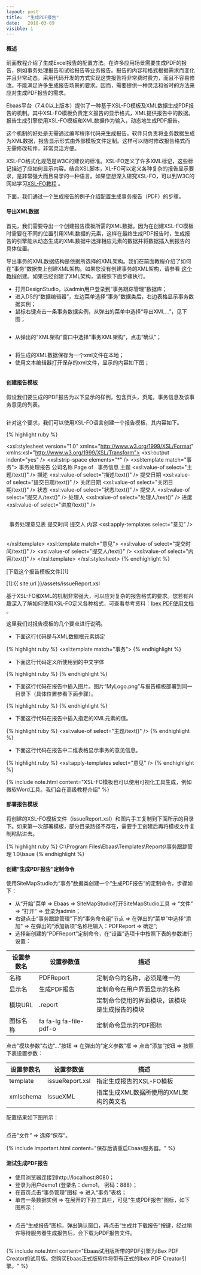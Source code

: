 ```yaml
---
layout: post
title:  "生成PDF报告"
date:   2018-03-09
visible: 1
---
```


#### 概述

前面教程介绍了生成Excel报告的配置方法。在许多应用场景需要生成PDF的报告，例如事务处理报告和试验报告等业务报告。报告的内容和格式根据需求而变化并且非常动态。采用代码开发的方式实现这类报告将非常费时费力，而且不容易修改。不能满足许多生成报告场景的要求。因而，需要提供一种灵活和省时的方法来应对生成PDF报告的需求。

Ebaas平台（7.4.0以上版本）提供了一种基于XSL-FO模板及XML数据生成PDF报告的机制。其中XSL-FO模板负责定义报告的显示格式，XML提供报告中的数据。报告生成引擎使用XSL-FO模板和XML数据作为输入，动态地生成PDF报告。

这个机制的好处是无需通过编写程序代码来生成报告。软件只负责将业务数据生成为XML数据，报告显示形式由外部模板文件定制。这样可以随时修改报告格式而无需修改软件，非常灵活方便。

XSL-FO格式化规范是W3C的建议的标准。XSL-FO定义了许多XML标记，这些标记描述了应如何显示内容。结合XSL脚本，XL-FO可以定义各种复杂的报告显示要求，是非常强大而且易学的一种语言。如果您想深入研究XSL-FO，可以到W3C的网站学习<a class='post-link' href='http://www.w3school.com.cn/xslfo/index.asp'>XSL-FO教程</a> 。

下面，我们通过一个生成报告的例子介绍配置生成事务报告（PDF）的步骤。

#### 导出XML数据

首先，我们需要导出一个创建报告模板所需的XML数据。因为在创建XSL-FO模板时需要在不同的位置引用XML数据的元素，这样在最终生成PDF报告时，生成报告的引擎能从动态生成的XML数据中选择相应元素的数据并将数据插入到报告的具体位置。

导出事务的XML数据结构是依据所选择的XML架构。我们在前面教程介绍了如何在“事务”数据类上创建XML架构。如果您没有创建事务的XML架构，请参看 <a class="post-link" href="https://smarttdm.github.io/blog/Tutorial-6.0-%E9%85%8D%E7%BD%AEExcel%E6%8A%A5%E8%A1%A8%E6%95%B0%E6%8D%AE%E6%BA%90XML%E6%9E%B6%E6%9E%84/">这个教程</a>创建。如果已经创建了XML架构，请按照下面步骤执行。

* 打开DesignStudio，以admin用户登录到“事务跟踪管理”数据库；
* 进入DS的“数据编辑器”，左边菜单选择“事务”数据类后，右边表格显示事务数据实例；
* 鼠标右键点击一条事务数据实例，从弹出的菜单中选择“导出XML...”，见下图；

<img src="{{'/assets/img/2018-3-9-2-导出XML数据.png' | prepend: site.baseurl }}" alt="">

* 从弹出的“XML架构”窗口中选择“事务XML架构”，点击“确认”；

<img src="{{'/assets/img/2018-3-9-2-选择XML架构.png' | prepend: site.baseurl }}" alt="">

* 将生成的XML数据保存为一个xml文件在本地；
* 使用文本编辑器打开保存的xml文件，显示的内容如下图；

<img src="{{'/assets/img/2018-3-9-2-事务XML数据.png' | prepend: site.baseurl }}" alt="">

#### 创建报告模板

假设我们要生成的PDF报告为以下显示的样例，包含页头，页尾，事务信息及该事务意见的列表。

<img src="{{'/assets/img/2018-3-9-2-PDF报告格式.png' | prepend: site.baseurl }}" alt="">

针对这个要求，我们可以使用XSL-FO语言创建一个报告模板，其内容如下。

{% highlight ruby %}
<?xml version="1.0" encoding="utf-8"?>
<xsl:stylesheet version="1.0" xmlns="http://www.w3.org/1999/XSL/Format"
   xmlns:xsl="http://www.w3.org/1999/XSL/Transform">
  <xsl:output indent="yes" />
  <xsl:strip-space elements="*" />
  <xsl:template match="事务">
    <root font-family="宋体">
      <layout-master-set>
        <simple-page-master master-name="page-layout" page-height="11in" page-width="8.5in" margin-top=".5in" margin-bottom=".5in" margin-left=".5in" margin-right=".5in">
          <region-body margin="1in" region-name="body" />
		  <region-before region-name="xsl-region-before" extent="5in" padding-left=".5in" padding-right=".5in"/>
          <region-after region-name="xsl-region-after" extent=".5in" padding-left=".5in" padding-right=".5in"/>
        </simple-page-master>
      </layout-master-set>
      <page-sequence master-reference="page-layout">
	    <static-content flow-name="xsl-region-before">
			<block space-after="0pt" space-after.conditionality="retain" line-height="1.147" font-size="11pt" text-align="left">
				<inline>
					<external-graphic src="url(MyLogo.png)" content-height="scale-to-fit" scaling="non-uniform"/>
				</inline>
				<block-container>
				   <block text-align="center" font-size="20pt" font-weight="bold">事务处理报告</block>
				</block-container >
			</block>
        </static-content>
        <static-content flow-name="xsl-region-after">
			<block text-align-last="justify">
			  公司名称
			  <leader leader-pattern="space" text-align="end"/>
				Page <page-number/> of 
						<page-number-citation ref-id="TheVeryLastPage"/>
			</block>
        </static-content>
        <flow flow-name="body">
			<block>&#160;</block>
		  <block font-size="13pt" font-weight="bold">事务信息</block>
		  <table>
            <table-column column-number="1" column-width="40%" />
            <table-column column-number="2" column-width="60%" />
            <table-body>
				<table-row>
				  <table-cell border="1pt solid black" padding="4pt">
					<block>
					  主题
					</block>
				  </table-cell>
				  <table-cell border="1pt solid black" padding="4pt">
					<block>
					  <xsl:value-of select="主题/text()" />
					</block>
				  </table-cell>
				</table-row>
				<table-row>
				  <table-cell border="1pt solid black" padding="4pt">
					<block>
					  描述
					</block>
				  </table-cell>
				  <table-cell border="1pt solid black" padding="4pt">
					<block>
					  <xsl:value-of select="描述/text()" />
					</block>
				  </table-cell>
				</table-row>
				<table-row>
				  <table-cell border="1pt solid black" padding="4pt">
					<block>
					  提交日期
					</block>
				  </table-cell>
				  <table-cell border="1pt solid black" padding="4pt">
					<block>
					  <xsl:value-of select="提交日期/text()" />
					</block>
				  </table-cell>
				</table-row>
				<table-row>
				  <table-cell border="1pt solid black" padding="4pt">
					<block>
					  关闭日期
					</block>
				  </table-cell>
				  <table-cell border="1pt solid black" padding="4pt">
					<block>
					  <xsl:value-of select="关闭日期/text()" />
					</block>
				  </table-cell>
				</table-row>
				<table-row>
				  <table-cell border="1pt solid black" padding="4pt">
					<block>
					  状态
					</block>
				  </table-cell>
				  <table-cell border="1pt solid black" padding="4pt">
					<block>
					  <xsl:value-of select="状态/text()" />
					</block>
				  </table-cell>
				</table-row>
				<table-row>
				  <table-cell border="1pt solid black" padding="4pt">
					<block>
					  提交人
					</block>
				  </table-cell>
				  <table-cell border="1pt solid black" padding="4pt">
					<block>
					  <xsl:value-of select="提交人/text()" />
					</block>
				  </table-cell>
				</table-row>
				<table-row>
				  <table-cell border="1pt solid black" padding="4pt">
					<block>
					  处理人
					</block>
				  </table-cell>
				  <table-cell border="1pt solid black" padding="4pt">
					<block>
					  <xsl:value-of select="处理人/text()" />
					</block>
				  </table-cell>
				</table-row>
				<table-row>
				  <table-cell border="1pt solid black" padding="4pt">
					<block>
					  进度
					</block>
				  </table-cell>
				  <table-cell border="1pt solid black" padding="4pt">
					<block>
					  <xsl:value-of select="进度/text()" />
					</block>
				  </table-cell>
				</table-row>
            </table-body>
          </table>
		  <block>&#160;</block>
		  <block font-size="13pt" font-weight="bold">事务处理意见表</block>
          <table>
            <table-column column-number="1" column-width="30%" />
            <table-column column-number="2" column-width="15%" />
            <table-column column-number="3" column-width="55%" />
            <table-header font-weight="bold">
              <table-row>
                <table-cell border="1pt solid black" padding="4pt">
                  <block>提交时间</block>
                </table-cell>
                <table-cell border="1pt solid black" padding="4pt">
                  <block>提交人</block>
                </table-cell>
                <table-cell border="1pt solid black" padding="4pt">
                  <block>内容</block>
                </table-cell>
              </table-row>
            </table-header>
            <table-body>
              <xsl:apply-templates select="意见" />
            </table-body>
          </table>
		  <block id="TheVeryLastPage" />
        </flow>
      </page-sequence>
    </root>
  </xsl:template>
  <xsl:template match="意见">
    <table-row>
      <table-cell border="1pt solid black" padding="4pt">
        <block>
          <xsl:value-of select="提交时间/text()" />
        </block>
      </table-cell>
      <table-cell border="1pt solid black" padding="4pt">
        <block>
          <xsl:value-of select="提交人/text()" />
        </block>
      </table-cell>
      <table-cell border="1pt solid black" padding="4pt">
        <block>
          <xsl:value-of select="内容/text()" />
        </block>
      </table-cell>
    </table-row>
  </xsl:template>
</xsl:stylesheet>
{% endhighlight %}

[下载这个报告模板文件][1]

[1]:{{ site.url }}/assets/issueReport.xsl

基于XSL-FO和XML的机制非常强大，可以应对复杂的报告格式的要求。您若有兴趣深入了解如何使用XSL-FO定义各种格式，可查看参考资料：<a class='post-link' href='http://www.xmlpdf.com/builds/ibex.pdf'>Ibex PDF使用文档</a> 。

这里我们对报告模板的几个要点进行说明。

* 下面这行代码是与XML数据根元素绑定

{% highlight ruby %}
<xsl:template match="事务">
{% endhighlight %}

* 下面这行代码定义所使用到的中文字体

{% highlight ruby %}
<root font-family="宋体">
{% endhighlight %}
	
* 下面这行代码在报告中插入图片。图片“MyLogo.png”与报告模板部署到同一目录下（具体位置参看下面步骤）。

{% highlight ruby %}
<external-graphic src="url(MyLogo.png)" content-height="scale-to-fit" scaling="non-uniform"/>
{% endhighlight %}

* 下面这行代码在报告中插入指定的XML元素的值。

{% highlight ruby %}
<xsl:value-of select="主题/text()" />
{% endhighlight %}

* 下面这行代码在报告中二维表格显示事务的意见信息。

{% highlight ruby %}
<xsl:apply-templates select="意见" />
{% endhighlight %}

{% include note.html content="XSL-FO模板也可以使用可视化工具生成，例如微软Word工具。我们会在高级教程介绍" %}

#### 部署报告模板

将创建的XSL-FO模板文件（issueReport.xsl）和图片手工复制到下面所示的目录下。如果第一次部署模板，部分目录路径不存在，需要手工创建后再将模板文件复制粘贴进去。

{% highlight ruby %}
C:\Program Files\Ebaas\Templates\Reports\事务跟踪管理 1.0\Issue
{% endhighlight %}

#### 创建“生成PDF报告”定制命令

使用SiteMapStudio为“事务”数据类创建一个“生成PDF报告”的定制命令，步骤如下：

* 从“开始”菜单 => Ebaas => SiteMapStudio打开SiteMapStudio工具 => “文件” => “打开” => 登录为admin；
* 右键点击“事务跟踪管理”下的“事务命令组”节点 => 在弹出的“菜单”中选择“添加” => 在弹出的“添加新项”名称栏输入：PDFReport => 确定”;
* 选择新创建的“PDFReport”定制命令，在“设置”选项卡中按照下表的参数进行设置：

| 设置参数名 | 设置参数值 | 描述 |
|-------|--------|---------|
| 名称 | PDFReport | 定制命令的名称，必须是唯一的 |
| 显示名 | 生成PDF报告 | 定制命令在用户界面显示的名称 |
| 模块URL | .report | 定制命令使用的界面模块，该模块是生成报告的模块 |
| 图标名称 | fa fa-lg fa-file-pdf-o | 定制命令显示的PDF图标 |

点击“模块参数”右边“...”按钮 => 在弹出的“定义参数”框 => 点击“添加”按钮 => 按照下表设置参数：

| 设置参数名 | 设置参数值 | 描述 |
|-------|--------|---------|
| template | issueReport.xsl | 指定生成报告的XSL-FO模板 |
| xmlschema | IssueXML | 指定生成XML数据所使用的XML架构的英文名 |

配置结果如下图所示：

<img src="{{'/assets/img/2018-3-9-2-创建生成PDF报告定制命令.png' | prepend: site.baseurl }}" alt="">

点击“文件” => 选择“保存”。

{% include important.html content="保存后请重启Ebaas服务器。" %}

#### 测试生成PDF报告

* 使用浏览器连接到http://localhost:8080；
* 登录为用户demo1 (登录名：demo1， 密码：888）；
* 在首页点击“事务管理”图标 => 进入“事务”表格；
* 单击一条数据实例 => 在展开的下拉工具栏，可见“生成PDF报告”图标，如下图所示：

<img src="{{'/assets/img/2018-3-9-2-显示生成报告定制命令.png' | prepend: site.baseurl }}" alt="">

* 点击“生成报告”图标，弹出确认窗口，再点击“生成并下载报告”按键，经过稍许等待服务器生成报告后，会下载为PDF报告文件。

<img src="{{'/assets/img/2018-3-9-2-生成的PDF报告.png' | prepend: site.baseurl }}" alt="">

{% include note.html content="Ebaas试用版所带的PDF引擎为IBex PDF Creator的试用版。您购买Ebaas正式版软件将带有正式的Ibex PDF Creator引擎。" %}

